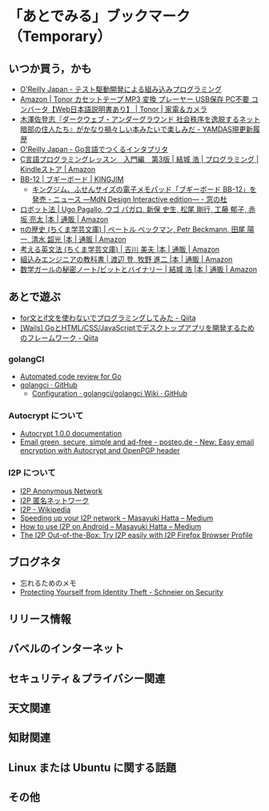 # 「あとでみる」ブックマーク（Temporary）

## いつか買う，かも

- [O'Reilly Japan - テスト駆動開発による組み込みプログラミング](https://www.oreilly.co.jp/books/9784873116143/)
- [Amazon | Tonor カセットテープ MP3 変換 プレーヤー USB保存 PC不要 コンバータ【Web日本語説明書あり】 | Tonor | 家電＆カメラ](https://www.amazon.co.jp/exec/obidos/ASIN/B01LZCE8J2/baldandersinf-22/)
- [木澤佐登志『ダークウェブ・アンダーグラウンド 社会秩序を逸脱するネット暗部の住人たち』がかなり禍々しい本みたいで楽しみだ - YAMDAS現更新履歴](http://d.hatena.ne.jp/yomoyomo/20181229/darkweb)
- [O'Reilly Japan - Go言語でつくるインタプリタ](https://www.oreilly.co.jp/books/9784873118222/)
- [C言語プログラミングレッスン　入門編　第3版 | 結城 浩 | プログラミング | Kindleストア | Amazon](https://www.amazon.co.jp/dp/B07MX3K72G/)
- [BB-12 | ブギーボード | KINGJIM](https://www.kingjim.co.jp/sp/boogieboard/bb12.html)
    - [キングジム、ふせんサイズの電子メモパッド「ブギーボード BB-12」を発売 - ニュース ―MdN Design Interactive edition― - 窓の杜](https://forest.watch.impress.co.jp/docs/serial/newsbymdn/1165166.html)
- [ロボット法 | Ugo Pagallo, ウゴ パガロ, 新保 史生, 松尾 剛行, 工藤 郁子, 赤坂 亮太 |本 | 通販 | Amazon](https://www.amazon.co.jp/exec/obidos/ASIN/4326403454/baldandersinf-22/)
- [πの歴史 (ちくま学芸文庫) | ペートル ベックマン, Petr Beckmann, 田尾 陽一, 清水 韶光 |本 | 通販 | Amazon](https://www.amazon.co.jp/exec/obidos/ASIN/4480089853/baldandersinf-22/)
- [考える英文法 (ちくま学芸文庫) | 吉川 美夫 |本 | 通販 | Amazon](https://www.amazon.co.jp/exec/obidos/ASIN/4480099107/baldandersinf-22/)
- [組込みエンジニアの教科書 | 渡辺 登, 牧野 進二 |本 | 通販 | Amazon](https://www.amazon.co.jp/exec/obidos/ASIN/4863542755/baldandersinf-22/)
- [数学ガールの秘密ノート/ビットとバイナリー | 結城 浩 |本 | 通販 | Amazon](https://www.amazon.co.jp/exec/obidos/ASIN/4797391391/baldandersinf-22/)


## あとで遊ぶ

- [for文とif文を使わないでプログラミングしてみた - Qiita](https://qiita.com/SAKIchan/items/1ba150fbdf4e64ade548)
- [[Wails] GoとHTML/CSS/JavaScriptでデスクトップアプリを開発するためのフレームワーク - Qiita](https://qiita.com/ishihamat/items/e3e02224351824a62f5f)

### golangCI

- [Automated code review for Go](https://golangci.com/)
- [golangci · GitHub](https://github.com/golangci)
    - [Configuration · golangci/golangci Wiki · GitHub](https://github.com/golangci/golangci/wiki/Configuration)

### Autocrypt について

- [Autocrypt 1.0.0 documentation](https://autocrypt.org/)
- [Email green, secure, simple and ad-free - posteo.de - New: Easy email encryption with Autocrypt and OpenPGP header](https://posteo.de/en/blog/new-easy-email-encryption-with-autocrypt-and-openpgp-header)

### I2P について

- [I2P Anonymous Network](https://geti2p.net/)
- [I2P 匿名ネットワーク](https://geti2p.net/ja/)
- [I2P - Wikipedia](https://ja.wikipedia.org/wiki/I2P)
- [Speeding up your I2P network – Masayuki Hatta – Medium](https://medium.com/@mhatta/speeding-up-your-i2p-network-c08ec9de225d)
- [How to use I2P on Android – Masayuki Hatta – Medium](https://medium.com/@mhatta/how-to-use-i2p-on-android-91dd379fdb65?fbclid=IwAR1kckWLLLJv1U_8-FIreYOm0rWJcckV_p_OUpolUFe_BH2G-4voDfDyyxk)
- [The I2P Out-of-the-Box: Try I2P easily with I2P Firefox Browser Profile](https://medium.com/@mhatta/the-i2p-out-of-the-box-try-i2p-easily-with-i2p-firefox-browser-profile-3649ab8e8ff2)


## ブログネタ

- 忘れるためのメモ
- [Protecting Yourself from Identity Theft - Schneier on Security](https://www.schneier.com/blog/archives/2019/05/protecting_your_2.html)


## リリース情報


## バベルのインターネット


## セキュリティ＆プライバシー関連


## 天文関連


## 知財関連


## Linux または Ubuntu に関する話題


## その他


<!-- eof -->
